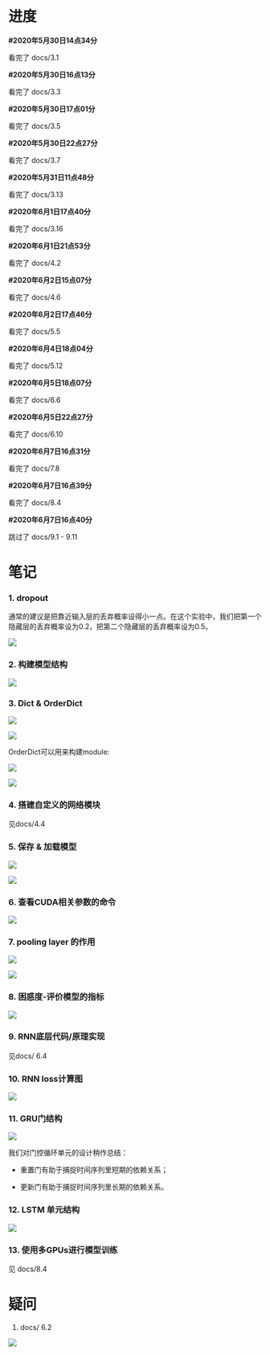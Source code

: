 <!--
 * @Author: Charlie
 * @Date: 2020-05-30 14:34:14
 * @LastEditTime: 2020-06-05 22:27:13
 * @LastEditors: Peng Tianhao
 * @Description: 学习笔记
 * @FilePath: \Dive-into-DL-PyTorch\README.md
 * @No Bugs Here!👇
--> 
# 进度

**#2020年5月30日14点34分**

看完了 docs/3.1

**#2020年5月30日16点13分**

看完了 docs/3.3

**#2020年5月30日17点01分**

看完了 docs/3.5

**#2020年5月30日22点27分**

看完了 docs/3.7

**#2020年5月31日11点48分**

看完了 docs/3.13

**#2020年6月1日17点40分**

看完了 docs/3.16

**#2020年6月1日21点53分**

看完了 docs/4.2

**#2020年6月2日15点07分**

看完了 docs/4.6

**#2020年6月2日17点46分**

看完了 docs/5.5

**#2020年6月4日18点04分**

看完了 docs/5.12

**#2020年6月5日18点07分**

看完了 docs/6.6

**#2020年6月5日22点27分**

看完了 docs/6.10

**#2020年6月7日16点31分**

看完了 docs/7.8

**#2020年6月7日16点39分**

看完了 docs/8.4

**#2020年6月7日16点40分**

跳过了 docs/9.1 - 9.11

# 笔记

### 1. dropout

通常的建议是把靠近输入层的丢弃概率设得小一点。在这个实验中，我们把第一个隐藏层的丢弃概率设为0.2，把第二个隐藏层的丢弃概率设为0.5。

![](My_img/2020-06-02-17-44-39.png)

### 2. 构建模型结构

![](My_img/2020-06-01-21-09-54.png)

### 3. Dict & OrderDict

![](My_img/2020-06-01-21-22-42.png)

![](My_img/2020-06-01-21-22-56.png)

OrderDict可以用来构建module:

![](My_img/2020-06-01-21-25-11.png)

![](My_img/2020-06-01-21-36-09.png)

### 4. 搭建自定义的网络模块

见docs/4.4

### 5. 保存 & 加载模型

![](My_img/2020-06-02-15-01-40.png)

![](My_img/2020-06-02-15-03-14.png)

### 6. 查看CUDA相关参数的命令

![](My_img/2020-06-02-15-05-27.png)

### 7. pooling layer 的作用

![](My_img/2020-06-02-16-48-46.png)

![](My_img/2020-06-02-17-20-09.png)

### 8. 困惑度-评价模型的指标

![](My_img/2020-06-05-17-22-27.png)

### 9. RNN底层代码/原理实现

见docs/ 6.4 

### 10. RNN loss计算图

![](My_img/2020-06-05-17-55-27.png)


### 11. GRU门结构

![](My_img/2020-06-05-21-49-54.png)

我们对门控循环单元的设计稍作总结：

- 重置门有助于捕捉时间序列里短期的依赖关系；

- 更新门有助于捕捉时间序列里长期的依赖关系。

### 12. LSTM 单元结构

![](My_img/2020-06-05-22-08-01.png)

### 13. 使用多GPUs进行模型训练

见 docs/8.4

# 疑问

1. docs/ 6.2 

![](My_img/2020-06-05-16-23-22.png)

